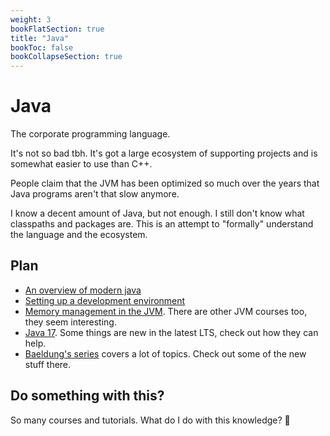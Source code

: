 ```yaml
---
weight: 3
bookFlatSection: true
title: "Java"
bookToc: false
bookCollapseSection: true
---
```

# Java
The corporate programming language.

It's not so bad tbh. It's got a large ecosystem of supporting projects and is somewhat easier to use than C++.

People claim that the JVM has been optimized so much over the years that Java programs aren't that slow anymore.

I know a decent amount of Java, but not enough. I still don't know what classpaths and packages are.
This is an attempt to "formally" understand the language and the ecosystem.

## Plan
* [An overview of modern java](https://app.pluralsight.com/library/courses/modern-java-big-picture/table-of-contents)
* [Setting up a development environment](https://app.pluralsight.com/library/courses/setting-up-java-development-environment/table-of-contents)
* [Memory management in the JVM](https://app.pluralsight.com/library/courses/understanding-java-vm-memory-management/table-of-contents). There are other JVM courses too, they seem interesting.
* [Java 17](https://app.pluralsight.com/paths/skill/java-se-17). Some things are new in the latest LTS, check out how they can help.
* [Baeldung's series](https://www.baeldung.com/java-tutorial) covers a lot of topics. Check out some of the new stuff there.

## Do something with this?
So many courses and tutorials. What do I do with this knowledge? 🤔